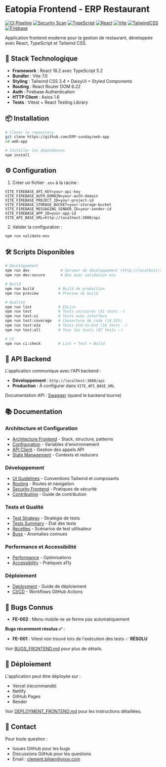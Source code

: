# Eatopia Frontend - ERP Restaurant

[![CI Pipeline](https://github.com/CB-Info/pfe-web/actions/workflows/ci.yml/badge.svg?branch=main)](https://github.com/CB-Info/pfe-web/actions/workflows/ci.yml)
[![Security Scan](https://github.com/CB-Info/pfe-web/actions/workflows/security.yml/badge.svg)](https://github.com/CB-Info/pfe-web/actions/workflows/security.yml)
[![TypeScript](https://img.shields.io/badge/TypeScript-007ACC?style=flat&logo=typescript&logoColor=white)](https://www.typescriptlang.org/)
[![React](https://img.shields.io/badge/React-20232A?style=flat&logo=react&logoColor=61DAFB)](https://reactjs.org/)
[![Vite](https://img.shields.io/badge/Vite-646CFF?style=flat&logo=vite&logoColor=white)](https://vitejs.dev/)
[![TailwindCSS](https://img.shields.io/badge/Tailwind_CSS-38B2AC?style=flat&logo=tailwind-css&logoColor=white)](https://tailwindcss.com/)
[![Firebase](https://img.shields.io/badge/Firebase-FFCA28?style=flat&logo=firebase&logoColor=black)](https://firebase.google.com/)

Application frontend moderne pour la gestion de restaurant, développée avec React, TypeScript et Tailwind CSS.

## 🚀 Stack Technologique

- **Framework** : React 18.2 avec TypeScript 5.2
- **Bundler** : Vite 7.0
- **Styling** : Tailwind CSS 3.4 + DaisyUI + Styled Components
- **Routing** : React Router DOM 6.22
- **Auth** : Firebase Authentication
- **HTTP Client** : Axios 1.6
- **Tests** : Vitest + React Testing Library

## 📦 Installation

```bash
# Cloner le repository
git clone https://github.com/ERP-sunday/web-app
cd web-app

# Installer les dépendances
npm install
```

## ⚙️ Configuration

1. Créer un fichier `.env` à la racine :

```env
VITE_FIREBASE_API_KEY=your-api-key
VITE_FIREBASE_AUTH_DOMAIN=your-auth-domain
VITE_FIREBASE_PROJECT_ID=your-project-id
VITE_FIREBASE_STORAGE_BUCKET=your-storage-bucket
VITE_FIREBASE_MESSAGING_SENDER_ID=your-sender-id
VITE_FIREBASE_APP_ID=your-app-id
VITE_API_BASE_URL=http://localhost:3000/api
```

2. Valider la configuration :

```bash
npm run validate-env
```

## 🛠️ Scripts Disponibles

```bash
# Développement
npm run dev              # Serveur de développement (http://localhost:5173)
npm run dev:secure       # Dev avec validation env

# Build
npm run build           # Build de production
npm run preview         # Preview du build

# Qualité
npm run lint            # ESLint
npm run test            # Tests unitaires (51 tests ✅)
npm run test:ui         # Tests avec interface
npm run test:coverage   # Couverture de code (14.52%)
npm run test:e2e        # Tests End-to-End (16 tests ✅)
npm run test:all        # Tous les tests (67 tests ✅)

# CI
npm run ci:check        # Lint + Test + Build
```

## 🔗 API Backend

L'application communique avec l'API backend :

- **Développement** : `http://localhost:3000/api`
- **Production** : À configurer dans `VITE_API_BASE_URL`

Documentation API : [Swagger](http://localhost:3000/api-docs) (quand le backend tourne)

## 📚 Documentation

### Architecture et Configuration

- [Architecture Frontend](docs/ARCHITECTURE_FRONTEND.md) - Stack, structure, patterns
- [Configuration](docs/CONFIGURATION_FRONTEND.md) - Variables d'environnement
- [API Client](docs/API_CLIENT.md) - Gestion des appels API
- [State Management](docs/STATE_MANAGEMENT.md) - Contexts et reducers

### Développement

- [UI Guidelines](docs/UI_GUIDELINES.md) - Conventions Tailwind et composants
- [Routing](docs/ROUTING.md) - Routes et navigation
- [Security Frontend](docs/SECURITY_FRONTEND.md) - Pratiques de sécurité
- [Contributing](docs/CONTRIBUTING_FRONTEND.md) - Guide de contribution

### Tests et Qualité

- [Test Strategy](docs/TEST_STRATEGY_FRONTEND.md) - Stratégie de tests
- [Tests Summary](docs/TESTS_SUMMARY_FRONTEND.md) - État des tests
- [Recettes](docs/RECETTES_FRONTEND.md) - Scénarios de test utilisateur
- [Bugs](docs/BUGS_FRONTEND.md) - Anomalies connues

### Performance et Accessibilité

- [Performance](docs/PERFORMANCE.md) - Optimisations
- [Accessibility](docs/ACCESSIBILITY.md) - Pratiques a11y

### Déploiement

- [Deployment](docs/DEPLOYMENT_FRONTEND.md) - Guide de déploiement
- [CI/CD](docs/CI_CD_FRONTEND.md) - Workflows GitHub Actions

## 🐛 Bugs Connus

- **FE-002** : Menu mobile ne se ferme pas automatiquement

**Bugs récemment résolus ✅** :

- **FE-001** : Vitest non trouvé lors de l'exécution des tests ✅ **RÉSOLU**

Voir [BUGS_FRONTEND.md](docs/BUGS_FRONTEND.md) pour plus de détails.

## 🚀 Déploiement

L'application peut être déployée sur :

- Vercel (recommandé)
- Netlify
- GitHub Pages
- Render

Voir [DEPLOYMENT_FRONTEND.md](docs/DEPLOYMENT_FRONTEND.md) pour les instructions détaillées.

## 👥 Contact

Pour toute question :

- Issues GitHub pour les bugs
- Discussions GitHub pour les questions
- Email : clement.bilger@ynov.com
